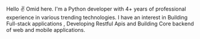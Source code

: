 Hello ✌️
Omid here.
I'm a Python developer with 4+ years of professional experience in various trending technologies.
I have an interest in Building Full-stack applications ,
Developing Restful Apis and Building Core backend of web and mobile applications.


